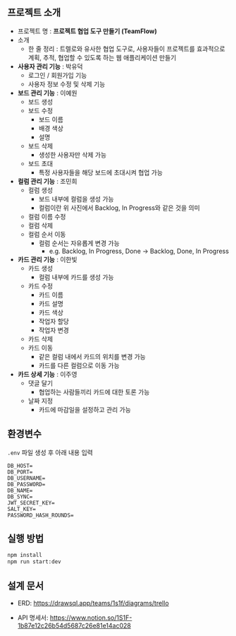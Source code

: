 ## 프로젝트 소개

- 프로젝트 명 : **프로젝트 협업 도구 만들기 (TeamFlow)**
- 소개
  - 한 줄 정리 : 트렐로와 유사한 협업 도구로, 사용자들이 프로젝트를 효과적으로 계획, 추적, 협업할 수 있도록 하는 웹 애플리케이션 만들기
- **사용자 관리 기능** : 박유덕
  - 로그인 / 회원가입 기능
  - 사용자 정보 수정 및 삭제 기능
- **보드 관리 기능** : 이예원
  - 보드 생성
  - 보드 수정
    - 보드 이름
    - 배경 색상
    - 설명
  - 보드 삭제
    - 생성한 사용자만 삭제 가능
  - 보드 초대
    - 특정 사용자들을 해당 보드에 초대시켜 협업 가능
- **컬럼 관리 기능** : 조민희
  - 컬럼 생성
    - 보드 내부에 컬럼을 생성 가능
    - 컬럼이란 위 사진에서 Backlog, In Progress와 같은 것을 의미
  - 컬럼 이름 수정
  - 컬럼 삭제
  - 컬럼 순서 이동
    - 컬럼 순서는 자유롭게 변경 가능
      - e.g. Backlog, In Progress, Done → Backlog, Done, In Progress
- **카드 관리 기능** : 이한빛
  - 카드 생성
    - 컬럼 내부에 카드를 생성 가능
  - 카드 수정
    - 카드 이름
    - 카드 설명
    - 카드 색상
    - 작업자 할당
    - 작업자 변경
  - 카드 삭제
  - 카드 이동
    - 같은 컬럼 내에서 카드의 위치를 변경 가능
    - 카드를 다른 컬럼으로 이동 가능
- **카드 상세 기능** : 이주영
  - 댓글 달기
    - 협업하는 사람들끼리 카드에 대한 토론 가능
  - 날짜 지정
    - 카드에 마감일을 설정하고 관리 가능

## 환경변수

`.env` 파일 생성 후 아래 내용 입력

```
DB_HOST=
DB_PORT=
DB_USERNAME=
DB_PASSWORD=
DB_NAME=
DB_SYNC=
JWT_SECRET_KEY=
SALT_KEY=
PASSWORD_HASH_ROUNDS=
```

## 실행 방법

```sh
npm install
npm run start:dev
```

## 설계 문서

- ERD: https://drawsql.app/teams/1s1f/diagrams/trello

- API 명세서: https://www.notion.so/1S1F-1b87e12c26b54d5687c26e81e14ac028